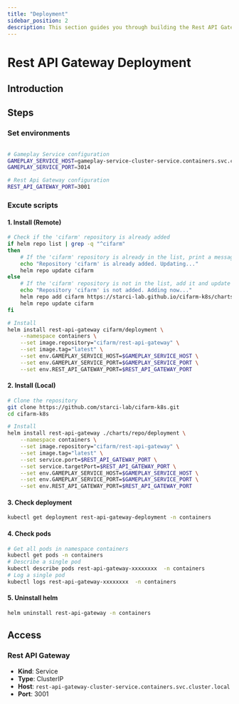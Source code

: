 ```yaml
---
title: "Deployment"
sidebar_position: 2
description: This section guides you through building the Rest API Gateway in your Kubernetes environment using Helm.
---
```

# Rest API Gateway Deployment
## Introduction

## Steps
### Set environments
```bash

# Gameplay Service configuration
GAMEPLAY_SERVICE_HOST=gameplay-service-cluster-service.containers.svc.cluster.local
GAMEPLAY_SERVICE_PORT=3014

# Rest Api Gateway configuration
REST_API_GATEWAY_PORT=3001

```

### Excute scripts
#### 1. Install (Remote)
```bash
# Check if the 'cifarm' repository is already added
if helm repo list | grep -q "^cifarm" 
then
    # If the 'cifarm' repository is already in the list, print a message and update the repository
    echo "Repository 'cifarm' is already added. Updating..."
    helm repo update cifarm
else
    # If the 'cifarm' repository is not in the list, add it and update the repository
    echo "Repository 'cifarm' is not added. Adding now..."
    helm repo add cifarm https://starci-lab.github.io/cifarm-k8s/charts
    helm repo update cifarm
fi

# Install
helm install rest-api-gateway cifarm/deployment \
    --namespace containers \
    --set image.repository="cifarm/rest-api-gateway" \
    --set image.tag="latest" \
    --set env.GAMEPLAY_SERVICE_HOST=$GAMEPLAY_SERVICE_HOST \
    --set env.GAMEPLAY_SERVICE_PORT=$GAMEPLAY_SERVICE_PORT \
    --set env.REST_API_GATEWAY_PORT=$REST_API_GATEWAY_PORT 
```

#### 2. Install (Local)
```bash
# Clone the repository
git clone https://github.com/starci-lab/cifarm-k8s.git
cd cifarm-k8s

# Install
helm install rest-api-gateway ./charts/repo/deployment \
    --namespace containers \
    --set image.repository="cifarm/rest-api-gateway" \
    --set image.tag="latest" \
    --set service.port=$REST_API_GATEWAY_PORT \
    --set service.targetPort=$REST_API_GATEWAY_PORT \
    --set env.GAMEPLAY_SERVICE_HOST=$GAMEPLAY_SERVICE_HOST \
    --set env.GAMEPLAY_SERVICE_PORT=$GAMEPLAY_SERVICE_PORT \
    --set env.REST_API_GATEWAY_PORT=$REST_API_GATEWAY_PORT 
```
#### 3. Check deployment
```bash
kubectl get deployment rest-api-gateway-deployment -n containers
```
#### 4. Check pods
```bash
# Get all pods in namespace containers
kubectl get pods -n containers
# Describe a single pod
kubectl describe pods rest-api-gateway-xxxxxxxx  -n containers
# Log a single pod
kubectl logs rest-api-gateway-xxxxxxxx  -n containers
```
#### 5. Uninstall helm
```bash
helm uninstall rest-api-gateway -n containers
```

## Access
### Rest API Gateway
- **Kind**: Service 
- **Type**: ClusterIP  
- **Host**: `rest-api-gateway-cluster-service.containers.svc.cluster.local`  
- **Port**: 3001
